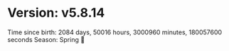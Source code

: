 # Version: v5.8.14
Time since birth: 2084 days, 50016 hours, 3000960 minutes, 180057600 seconds
Season: Spring 🌸
